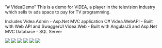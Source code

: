 "# VideaDemo" 
This is a demo for VIDEA, a player in the television industry which
 sells tv ads space to pay for TV programming.

Includes 
Videa.Admin - Asp.Net MVC application C#
Videa.WebAPI - Built with Web API and SwaggerUI
Videa.Web - Built with AngularJS and Asp.Net MVC
Database - SQL Server

<img src="http://api.prain.org/videa_swagger.jpg" />


<img src="http://api.prain.org/dashboard.jpg" />


<img src="http://api.prain.org/tvMazeListing.jpg" />


<img src="http://api.prain.org/tvmazedetail.jpg" />


<img src="http://api.prain.org/VideaChart.jpg" />


<img src="http://api.prain.org/ad_booking.jpg" />
